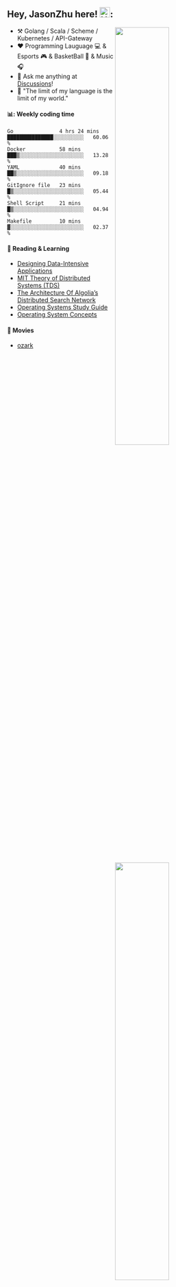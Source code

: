 ## Hey, JasonZhu here! <img src='https://qpluspicture.oss-cn-beijing.aliyuncs.com/6LjjQA/Hi.gif' alt='Hi' width="24"/>:

[<img align="right" width="50%" src="https://github-readme-stats-ouuan.vercel.app/api?username=Belyenochi&theme=dark&show_icons=true">](https://metrics.lecoq.io/ouuan#gh-dark-mode-only)
[<img align="right" width="50%" src="https://github-readme-stats-ouuan.vercel.app/api?username=Belyenochi&show_icons=true">](https://metrics.lecoq.io/ouuan#gh-light-mode-only)

-   :hammer_and_pick: Golang / Scala / Scheme / Kubernetes / API-Gateway
-   :hearts: Programming Lauguage 💻 & Esports 🎮 & BasketBall 🏀 & Music 🎧
-   :thought_balloon: Ask me anything at [Discussions](https://github.com/Belyenochi/Belyenochi/discussions/new)!
-   :cherry_blossom: "The limit of my language is the limit of my world."

#### 📊: Weekly coding time
<!--START_SECTION:waka-->

```text
Go               4 hrs 24 mins   ███████████████░░░░░░░░░░   60.06 %
Docker           58 mins         ███▒░░░░░░░░░░░░░░░░░░░░░   13.28 %
YAML             40 mins         ██▒░░░░░░░░░░░░░░░░░░░░░░   09.18 %
GitIgnore file   23 mins         █▒░░░░░░░░░░░░░░░░░░░░░░░   05.44 %
Shell Script     21 mins         █▒░░░░░░░░░░░░░░░░░░░░░░░   04.94 %
Makefile         10 mins         ▓░░░░░░░░░░░░░░░░░░░░░░░░   02.37 %
```

<!--END_SECTION:waka-->

#### 📖 Reading & Learning
* [Designing Data-Intensive Applications](https://github.com/Vonng/ddia/)
* [MIT Theory of Distributed Systems (TDS)](http://groups.csail.mit.edu/tds/)
* [The Architecture Of Algolia’s Distributed Search Network](http://highscalability.com/blog/2015/3/9/the-architecture-of-algolias-distributed-search-network.html)
* [Operating Systems Study Guide](http://faculty.salina.k-state.edu/tim/ossg/index.html)
* [Operating System Concepts](https://www.os-book.com/OS9/)

#### 🎥 Movies
* [ozark](https://www.netflix.com/gb/title/80117552)
